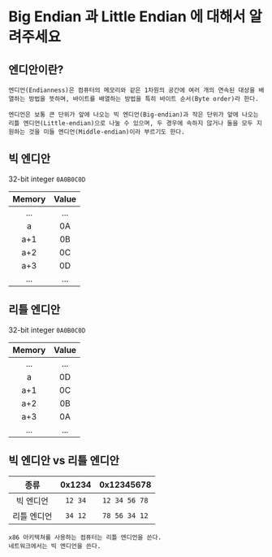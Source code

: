 # Big Endian 과 Little Endian 에 대해서 알려주세요

## 엔디안이란?

    엔디언(Endianness)은 컴퓨터의 메모리와 같은 1차원의 공간에 여러 개의 연속된 대상을 배열하는 방법을 뜻하며, 바이트를 배열하는 방법을 특히 바이트 순서(Byte order)라 한다.

    엔디언은 보통 큰 단위가 앞에 나오는 빅 엔디언(Big-endian)과 작은 단위가 앞에 나오는 리틀 엔디언(Little-endian)으로 나눌 수 있으며, 두 경우에 속하지 않거나 둘을 모두 지원하는 것을 미들 엔디언(Middle-endian)이라 부르기도 한다.

## 빅 엔디안

32-bit integer `0A0B0C0D`

| Memory | Value |
| :----: | :---: |
|  ...   |  ...  |
|   a    |  0A   |
|  a+1   |  0B   |
|  a+2   |  0C   |
|  a+3   |  0D   |
|  ...   |  ...  |

## 리틀 엔디안

32-bit integer `0A0B0C0D`

| Memory | Value |
| :----: | :---: |
|  ...   |  ...  |
|   a    |  0D   |
|  a+1   |  0C   |
|  a+2   |  0B   |
|  a+3   |  0A   |
|  ...   |  ...  |

## 빅 엔디안 vs 리틀 엔디안

|    종류     | 0x1234  |  0x12345678   |
| :---------: | :-----: | :-----------: |
|  빅 엔디언  | `12 34` | `12 34 56 78` |
| 리틀 엔디언 | `34 12` | `78 56 34 12` |

    x86 아키텍쳐를 사용하는 컴퓨터는 리틀 엔디언을 쓴다.
    네트워크에서는 빅 엔디언을 쓴다.
